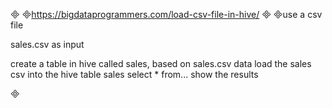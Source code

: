 

https://bigdataprogrammers.com/load-csv-file-in-hive/

use a csv file

sales.csv as input

create a table in hive called sales, based on sales.csv data
load the sales csv into the hive table sales
select * from... show the results

